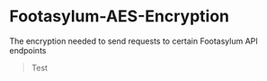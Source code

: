 # Footasylum-AES-Encryption
The encryption needed to send requests to certain Footasylum API endpoints

> Test
